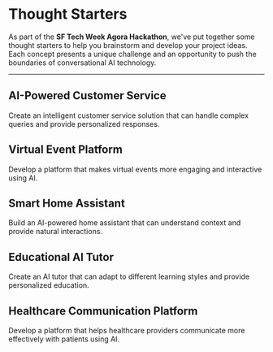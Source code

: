 # Thought Starters

As part of the **SF Tech Week Agora Hackathon**, we've put together some thought starters to help you brainstorm and develop your project ideas. Each concept presents a unique challenge and an opportunity to push the boundaries of conversational AI technology.

---



## AI-Powered Customer Service

Create an intelligent customer service solution that can handle complex queries and provide personalized responses.



## Virtual Event Platform

Develop a platform that makes virtual events more engaging and interactive using AI.



## Smart Home Assistant

Build an AI-powered home assistant that can understand context and provide natural interactions.



## Educational AI Tutor

Create an AI tutor that can adapt to different learning styles and provide personalized education.



## Healthcare Communication Platform

Develop a platform that helps healthcare providers communicate more effectively with patients using AI.


